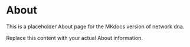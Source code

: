 # About

This is a placeholder About page for the MKdocs version of network dna.

Replace this content with your actual About information.
